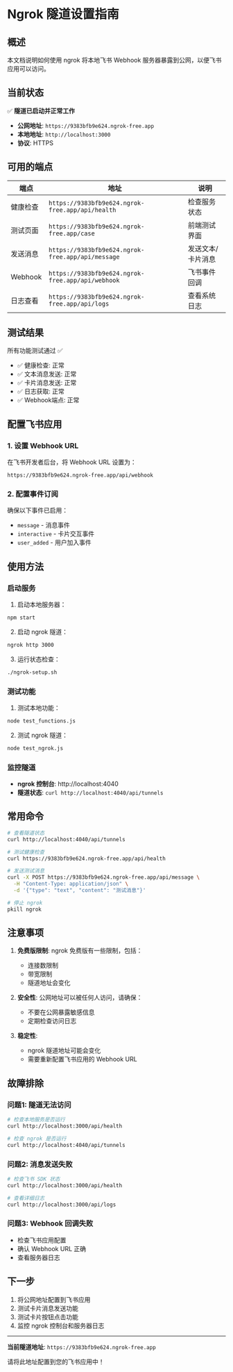 # Ngrok 隧道设置指南

## 概述

本文档说明如何使用 ngrok 将本地飞书 Webhook 服务器暴露到公网，以便飞书应用可以访问。

## 当前状态

✅ **隧道已启动并正常工作**

- **公网地址**: `https://9383bfb9e624.ngrok-free.app`
- **本地地址**: `http://localhost:3000`
- **协议**: HTTPS

## 可用的端点

| 端点 | 地址 | 说明 |
|------|------|------|
| 健康检查 | `https://9383bfb9e624.ngrok-free.app/api/health` | 检查服务状态 |
| 测试页面 | `https://9383bfb9e624.ngrok-free.app/case` | 前端测试界面 |
| 发送消息 | `https://9383bfb9e624.ngrok-free.app/api/message` | 发送文本/卡片消息 |
| Webhook | `https://9383bfb9e624.ngrok-free.app/api/webhook` | 飞书事件回调 |
| 日志查看 | `https://9383bfb9e624.ngrok-free.app/api/logs` | 查看系统日志 |

## 测试结果

所有功能测试通过 ✅

- ✅ 健康检查: 正常
- ✅ 文本消息发送: 正常
- ✅ 卡片消息发送: 正常
- ✅ 日志获取: 正常
- ✅ Webhook端点: 正常

## 配置飞书应用

### 1. 设置 Webhook URL

在飞书开发者后台，将 Webhook URL 设置为：
```
https://9383bfb9e624.ngrok-free.app/api/webhook
```

### 2. 配置事件订阅

确保以下事件已启用：
- `message` - 消息事件
- `interactive` - 卡片交互事件
- `user_added` - 用户加入事件

## 使用方法

### 启动服务

1. 启动本地服务器：
```bash
npm start
```

2. 启动 ngrok 隧道：
```bash
ngrok http 3000
```

3. 运行状态检查：
```bash
./ngrok-setup.sh
```

### 测试功能

1. 测试本地功能：
```bash
node test_functions.js
```

2. 测试 ngrok 隧道：
```bash
node test_ngrok.js
```

### 监控隧道

- **ngrok 控制台**: http://localhost:4040
- **隧道状态**: `curl http://localhost:4040/api/tunnels`

## 常用命令

```bash
# 查看隧道状态
curl http://localhost:4040/api/tunnels

# 测试健康检查
curl https://9383bfb9e624.ngrok-free.app/api/health

# 发送测试消息
curl -X POST https://9383bfb9e624.ngrok-free.app/api/message \
  -H "Content-Type: application/json" \
  -d '{"type": "text", "content": "测试消息"}'

# 停止 ngrok
pkill ngrok
```

## 注意事项

1. **免费版限制**: ngrok 免费版有一些限制，包括：
   - 连接数限制
   - 带宽限制
   - 隧道地址会变化

2. **安全性**: 公网地址可以被任何人访问，请确保：
   - 不要在公网暴露敏感信息
   - 定期检查访问日志

3. **稳定性**: 
   - ngrok 隧道地址可能会变化
   - 需要重新配置飞书应用的 Webhook URL

## 故障排除

### 问题1: 隧道无法访问
```bash
# 检查本地服务是否运行
curl http://localhost:3000/api/health

# 检查 ngrok 是否运行
curl http://localhost:4040/api/tunnels
```

### 问题2: 消息发送失败
```bash
# 检查飞书 SDK 状态
curl http://localhost:3000/api/health

# 查看详细日志
curl http://localhost:3000/api/logs
```

### 问题3: Webhook 回调失败
- 检查飞书应用配置
- 确认 Webhook URL 正确
- 查看服务器日志

## 下一步

1. 将公网地址配置到飞书应用
2. 测试卡片消息发送功能
3. 测试卡片按钮点击功能
4. 监控 ngrok 控制台和服务器日志

---

**当前隧道地址**: `https://9383bfb9e624.ngrok-free.app`

请将此地址配置到您的飞书应用中！ 